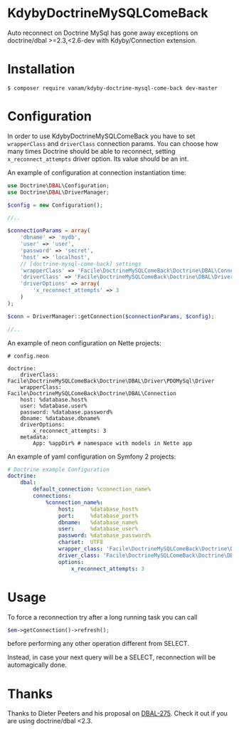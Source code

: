 
# KdybyDoctrineMySQLComeBack

Auto reconnect on Doctrine MySql has gone away exceptions on doctrine/dbal >=2.3,<2.6-dev with Kdyby/Connection extension.

# Installation

```console
$ composer require vanam/kdyby-doctrine-mysql-come-back dev-master
```

# Configuration

In order to use KdybyDoctrineMySQLComeBack you have to set `wrapperClass` and `driverClass` connection params.
You can choose how many times Doctrine should be able to reconnect, setting `x_reconnect_attempts` driver option. Its value should be an int.

An example of configuration at connection instantiation time:

```php
use Doctrine\DBAL\Configuration;
use Doctrine\DBAL\DriverManager;

$config = new Configuration();

//..

$connectionParams = array(
    'dbname' => 'mydb',
    'user' => 'user',
    'password' => 'secret',
    'host' => 'localhost',
    // [doctrine-mysql-come-back] settings
    'wrapperClass' => 'Facile\DoctrineMySQLComeBack\Doctrine\DBAL\Connection',
    'driverClass' => 'Facile\DoctrineMySQLComeBack\Doctrine\DBAL\Driver\PDOMySql\Driver',
    'driverOptions' => array(
        'x_reconnect_attempts' => 3
    )
);

$conn = DriverManager::getConnection($connectionParams, $config);

//..
```

An example of neon configuration on Nette projects:

```neon
# config.neon

doctrine:
    driverClass: Facile\DoctrineMySQLComeBack\Doctrine\DBAL\Driver\PDOMySql\Driver
    wrapperClass: Facile\DoctrineMySQLComeBack\Doctrine\DBAL\Connection
    host: %database.host%
    user: %database.user%
    password: %database.password%
    dbname: %database.dbname%
    driverOptions:
        x_reconnect_attempts: 3
    metadata:
        App: %appDir% # namespace with models in Nette app
```
An example of yaml configuration on Symfony 2 projects:

```yaml
# Doctrine example Configuration
doctrine:
    dbal:
        default_connection: %connection_name%
        connections:
            %connection_name%:
                host:     %database_host%
                port:     %database_port%
                dbname:   %database_name%
                user:     %database_user%
                password: %database_password%
                charset:  UTF8
                wrapper_class: 'Facile\DoctrineMySQLComeBack\Doctrine\DBAL\Connection'
                driver_class: 'Facile\DoctrineMySQLComeBack\Doctrine\DBAL\Driver\PDOMySql\Driver'
                options:
                    x_reconnect_attempts: 3
```

# Usage

To force a reconnection try after a long running task you can call
```php
$em->getConnection()->refresh();
```
before performing any other operation different from SELECT.

Instead, in case your next query will be a SELECT, reconnection will be automagically done.

# Thanks

Thanks to Dieter Peeters and his proposal on [DBAL-275](http://www.doctrine-project.org/jira/browse/DBAL-275). Check it out if you are using doctrine/dbal <2.3.
